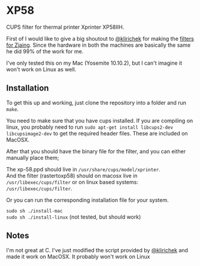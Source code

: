 # XP58

CUPS filter for thermal printer Xprinter XP58IIH. 

First of I would like to give a big shoutout to [@klirichek](https://github.com/klirichek) for making the [filters for Zjaing](https://github.com/klirichek/zj-58). Since the hardware in both the machines are basically the same he did 99% of the work for me.

I've only tested this on my Mac (Yosemite 10.10.2), but I can't imagine it won't work on Linux as well.

## Installation

To get this up and working, just clone the repository into a folder and run ```make```.

You need to make sure that you have cups installed. If you are compiling on linux, you probably need to run ```sudo apt-get install libcups2-dev libcupsimage2-dev``` to get the required header files. These are included on MacOSX.

After that you should have the binary file for the filter, and you can either manually place them;

The xp-58.ppd should live in ```/usr/share/cups/model/xprinter```.  
And the filter (rastertoxp58) should on macosx live in ```/usr/libexec/cups/filter``` or on linux based systems: ```/usr/libexec/cups/filter```.

Or you can run the corresponding installation file for your system. 

```sudo sh ./install-mac```  
```sudo sh ./install-linux``` (not tested, but should work)

## Notes
I'm not great at C. I've just modified the script provided by [@klirichek](https://github.com/klirichek) and made it work on MacOSX. It probably won't work on Linux
